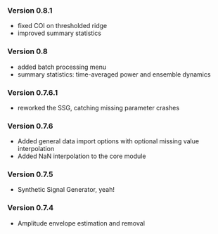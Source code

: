 ### Version 0.8.1

- fixed COI on thresholded ridge
- improved summary statistics

### Version 0.8

- added batch processing menu
- summary statistics: time-averaged power and ensemble dynamics

### Version 0.7.6.1

- reworked the SSG, catching missing parameter crashes

### Version 0.7.6

- Added general data import options with optional missing value interpolation
- Added NaN interpolation to the core module

### Version 0.7.5

- Synthetic Signal Generator, yeah!

### Version 0.7.4

- Amplitude envelope estimation and removal

	
